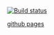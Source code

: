 [![Build status](https://ci.appveyor.com/api/projects/status/vpfa8r8l3fjayq9b?svg=true)](https://ci.appveyor.com/project/Maksim-Kvashnin/ahj-hw6)

[github pages](https://Maksim-Kvashnin.github.io/ahj-hw6/)